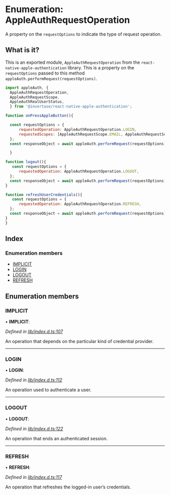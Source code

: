 
# Enumeration: AppleAuthRequestOperation

A property on the `requestOptions` to indicate the type of request operation.

## What is it?

This is an exported module, `AppleAuthRequestOperation` from the `react-native-apple-authentication` library. This is a property
on the `requestOptions` passed to this method `appleAuth.performRequest(requestOptions)`.

```js
import appleAuth, {
  AppleAuthRequestOperation,
  AppleAuthRequestScope,
  AppleAuthRealUserStatus,
  } from '@invertase/react-native-apple-authentication';

function onPressAppleButton(){

  const requestOptions = {
      requestedOperation: AppleAuthRequestOperation.LOGIN,
      requestedScopes: [AppleAuthRequestScope.EMAIL, AppleAuthRequestScope.FULL_NAME],
  };
  const responseObject = await appleAuth.performRequest(requestOptions);

  }

function logout(){
   const requestOptions = {
      requestedOperation: AppleAuthRequestOperation.LOGOUT,
  };
  const responseObject = await appleAuth.performRequest(requestOptions);
}

function refreshUserCredentials(){
   const requestOptions = {
      requestedOperation: AppleAuthRequestOperation.REFRESH,
  };
  const responseObject = await appleAuth.performRequest(requestOptions);
}
}
```

## Index

### Enumeration members

* [IMPLICIT](_lib_index_d_.rnappleauth.appleauthrequestoperation.md#implicit)
* [LOGIN](_lib_index_d_.rnappleauth.appleauthrequestoperation.md#login)
* [LOGOUT](_lib_index_d_.rnappleauth.appleauthrequestoperation.md#logout)
* [REFRESH](_lib_index_d_.rnappleauth.appleauthrequestoperation.md#refresh)

## Enumeration members

###  IMPLICIT

• **IMPLICIT**:

*Defined in [lib/index.d.ts:107](https://github.com/invertase/react-native-apple-authentication/blob/2b75721d/lib/index.d.ts#L107)*

An operation that depends on the particular kind of credential provider.

___

###  LOGIN

• **LOGIN**:

*Defined in [lib/index.d.ts:112](https://github.com/invertase/react-native-apple-authentication/blob/2b75721d/lib/index.d.ts#L112)*

An operation used to authenticate a user.

___

###  LOGOUT

• **LOGOUT**:

*Defined in [lib/index.d.ts:122](https://github.com/invertase/react-native-apple-authentication/blob/2b75721d/lib/index.d.ts#L122)*

An operation that ends an authenticated session.

___

###  REFRESH

• **REFRESH**:

*Defined in [lib/index.d.ts:117](https://github.com/invertase/react-native-apple-authentication/blob/2b75721d/lib/index.d.ts#L117)*

An operation that refreshes the logged-in user’s credentials.
